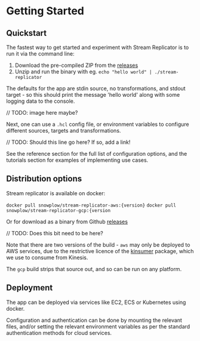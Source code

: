 # Getting Started

## Quickstart

The fastest way to get started and experiment with Stream Replicator is to run it via the command line:

1. Download the pre-compiled ZIP from the [releases][releases]
2. Unzip and run the binary with eg. `echo "hello world" | ./stream-replicator`

The defaults for the app are stdin source, no transformations, and stdout target - so this should print the message 'hello world' along with some logging data to the console.

// TODO: image here maybe?

Next, one can use a `.hcl` config file, or environment variables to configure different sources, targets and transformations.

// TODO: Should this line go here? If so, add a link!

See the reference section for the full list of configuration options, and the tutorials section for examples of implementing use cases.

## Distribution options

Stream replicator is available on docker:

`docker pull snowplow/stream-replicator-aws:{version}`
`docker pull snowplow/stream-replicator-gcp:{version`

Or for download as a binary from Github [releases][releases]

// TODO: Does this bit need to be here?

Note that there are two versions of the build - `aws` may only be deployed to AWS services, due to the restrictive licence of the [kinsumer](https://github.com/twitchscience/kinsumer) package, which we use to consume from Kinesis.

The `gcp` build strips that source out, and so can be run on any platform.


## Deployment

The app can be deployed via services like EC2, ECS or Kubernetes using docker. 

Configuration and authentication can be done by mounting the relevant files, and/or setting the relevant environment variables as per the standard authentication methods for cloud services.


[releases]: https://github.com/snowplow-devops/stream-replicator/releases/